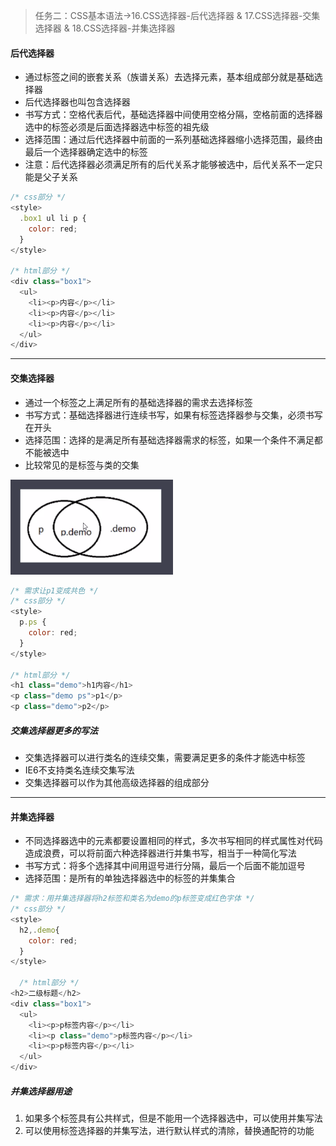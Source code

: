 > 任务二：CSS基本语法->16.CSS选择器-后代选择器 & 17.CSS选择器-交集选择器 & 18.CSS选择器-并集选择器

#### 后代选择器
- 通过标签之间的嵌套关系（族谱关系）去选择元素，基本组成部分就是基础选择器
- 后代选择器也叫包含选择器
- 书写方式：空格代表后代，基础选择器中间使用空格分隔，空格前面的选择器选中的标签必须是后面选择器选中标签的祖先级
- 选择范围：通过后代选择器中前面的一系列基础选择器缩小选择范围，最终由最后一个选择器确定选中的标签
- 注意：后代选择器必须满足所有的后代关系才能够被选中，后代关系不一定只能是父子关系
```js
/* css部分 */
<style>
  .box1 ul li p {
    color: red;
  }
</style>

/* html部分 */
<div class="box1">
  <ul>
    <li><p>内容</p></li>
    <li><p>内容</p></li>
    <li><p>内容</p></li>
  </ul>
</div>
```
***
#### 交集选择器
- 通过一个标签之上满足所有的基础选择器的需求去选择标签
- 书写方式：基础选择器进行连续书写，如果有标签选择器参与交集，必须书写在开头
- 选择范围：选择的是满足所有基础选择器需求的标签，如果一个条件不满足都不能被选中
- 比较常见的是标签与类的交集
<img src="https://raw.githubusercontent.com/zelongs/lagou-note-img/main/%E4%BA%A4%E9%9B%86%E9%80%89%E6%8B%A9%E5%99%A8%E7%A4%BA%E4%BE%8B.png" alt="交集选择器示例">

```js
/* 需求让p1变成共色 */
/* css部分 */
<style>
  p.ps {
    color: red;
  }
</style>

/* html部分 */
<h1 class="demo">h1内容</h1>
<p class="demo ps">p1</p>
<p class="demo">p2</p>
```
##### 交集选择器更多的写法
- 交集选择器可以进行类名的连续交集，需要满足更多的条件才能选中标签
- IE6不支持类名连续交集写法
- 交集选择器可以作为其他高级选择器的组成部分
***
#### 并集选择器
- 不同选择器选中的元素都要设置相同的样式，多次书写相同的样式属性对代码造成浪费，可以将前面六种选择器进行并集书写，相当于一种简化写法
- 书写方式：将多个选择其中间用逗号进行分隔，最后一个后面不能加逗号
- 选择范围：是所有的单独选择器选中的标签的并集集合


```js
/* 需求：用并集选择器将h2标签和类名为demo的p标签变成红色字体 */
/* css部分 */
<style>
  h2,.demo{
    color: red;
  }
</style>

  /* html部分 */
<h2>二级标题</h2>
<div class="box1">
  <ul>
    <li><p>p标签内容</p></li>
    <li><p class="demo">p标签内容</p></li>
    <li><p>p标签内容</p></li>
  </ul>
</div>
```

##### 并集选择器用途
1. 如果多个标签具有公共样式，但是不能用一个选择器选中，可以使用并集写法
2. 可以使用标签选择器的并集写法，进行默认样式的清除，替换通配符的功能
